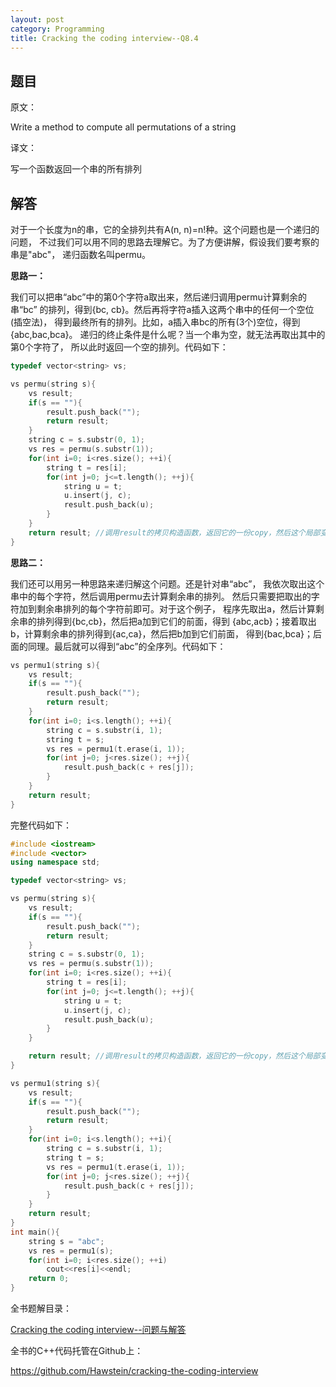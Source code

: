 ```yaml
---
layout: post
category: Programming
title: Cracking the coding interview--Q8.4
---
```


## 题目

原文：

Write a method to compute all permutations of a string

译文：

写一个函数返回一个串的所有排列

## 解答

对于一个长度为n的串，它的全排列共有A(n, n)=n!种。这个问题也是一个递归的问题，
不过我们可以用不同的思路去理解它。为了方便讲解，假设我们要考察的串是"abc"，
递归函数名叫permu。

**思路一：**

我们可以把串“abc”中的第0个字符a取出来，然后递归调用permu计算剩余的串“bc”
的排列，得到{bc, cb}。然后再将字符a插入这两个串中的任何一个空位(插空法)，
得到最终所有的排列。比如，a插入串bc的所有(3个)空位，得到{abc,bac,bca}。
递归的终止条件是什么呢？当一个串为空，就无法再取出其中的第0个字符了，
所以此时返回一个空的排列。代码如下：

```cpp
typedef vector<string> vs;

vs permu(string s){
    vs result;
    if(s == ""){
        result.push_back("");
        return result;
    }
    string c = s.substr(0, 1);
    vs res = permu(s.substr(1));
    for(int i=0; i<res.size(); ++i){
        string t = res[i];
        for(int j=0; j<=t.length(); ++j){
            string u = t;
            u.insert(j, c);
            result.push_back(u);
        }
    }
    return result; //调用result的拷贝构造函数，返回它的一份copy，然后这个局部变量销毁(与基本类型一样)
}
```

**思路二：**

我们还可以用另一种思路来递归解这个问题。还是针对串“abc”，
我依次取出这个串中的每个字符，然后调用permu去计算剩余串的排列。
然后只需要把取出的字符加到剩余串排列的每个字符前即可。对于这个例子，
程序先取出a，然后计算剩余串的排列得到{bc,cb}，然后把a加到它们的前面，得到
{abc,acb}；接着取出b，计算剩余串的排列得到{ac,ca}，然后把b加到它们前面，
得到{bac,bca}；后面的同理。最后就可以得到“abc”的全序列。代码如下：

```cpp
vs permu1(string s){
    vs result;
    if(s == ""){
        result.push_back("");
        return result;
    }
    for(int i=0; i<s.length(); ++i){
        string c = s.substr(i, 1);
        string t = s;
        vs res = permu1(t.erase(i, 1));
        for(int j=0; j<res.size(); ++j){
            result.push_back(c + res[j]);
        }
    }
    return result;
}
```

完整代码如下：

```cpp
#include <iostream>
#include <vector>
using namespace std;

typedef vector<string> vs;

vs permu(string s){
    vs result;
    if(s == ""){
        result.push_back("");
        return result;
    }
    string c = s.substr(0, 1);
    vs res = permu(s.substr(1));
    for(int i=0; i<res.size(); ++i){
        string t = res[i];
        for(int j=0; j<=t.length(); ++j){
            string u = t;
            u.insert(j, c);
            result.push_back(u);
        }
    }

    return result; //调用result的拷贝构造函数，返回它的一份copy，然后这个局部变量销毁(与基本类型一样)
}

vs permu1(string s){
    vs result;
    if(s == ""){
        result.push_back("");
        return result;
    }
    for(int i=0; i<s.length(); ++i){
        string c = s.substr(i, 1);
        string t = s;
        vs res = permu1(t.erase(i, 1));
        for(int j=0; j<res.size(); ++j){
            result.push_back(c + res[j]);
        }
    }
    return result;
}
int main(){
    string s = "abc";
    vs res = permu1(s);
    for(int i=0; i<res.size(); ++i)
        cout<<res[i]<<endl;
    return 0;
}
```

全书题解目录：

[Cracking the coding interview--问题与解答](/posts/ctci-solutions-contents.html)

全书的C++代码托管在Github上：

<https://github.com/Hawstein/cracking-the-coding-interview>

